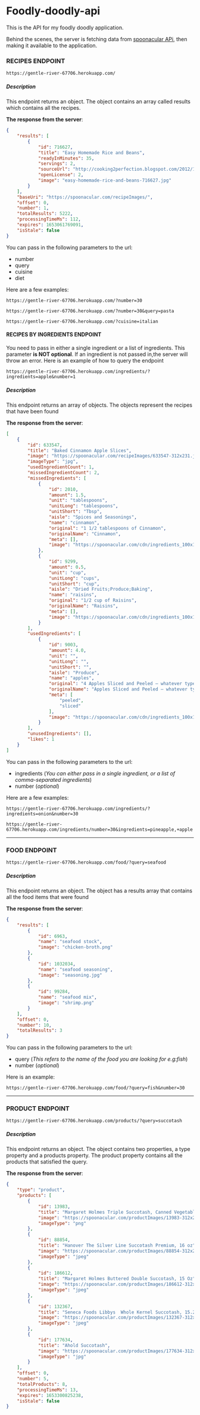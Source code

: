 # Foodly-doodly-api
This is the API for my foodly doodly application.

Behind the scenes, the server is fetching data from [spoonacular APi](https://spoonacular.com/food-api), then making it available to the application.

### RECIPES ENDPOINT

```
https://gentle-river-67706.herokuapp.com/
```
##### **Description**
This endpoint returns an object. The object contains an array called results which contains all the recipes.


**The response from the server**:

```json
{
    "results": [
        {
            "id": 716627,
            "title": "Easy Homemade Rice and Beans",
            "readyInMinutes": 35,
            "servings": 2,
            "sourceUrl": "http://cooking2perfection.blogspot.com/2012/11/easy-homemade-rice-and-beans.html",
            "openLicense": 2,
            "image": "easy-homemade-rice-and-beans-716627.jpg"
        }
    ],
    "baseUri": "https://spoonacular.com/recipeImages/",
    "offset": 0,
    "number": 1,
    "totalResults": 5222,
    "processingTimeMs": 112,
    "expires": 1653061769091,
    "isStale": false
}
```

You can pass in the following parameters to the url:
- number
- query
- cuisine
- diet

Here are a few examples:

```
https://gentle-river-67706.herokuapp.com/?number=30
```

```
https://gentle-river-67706.herokuapp.com/?number=30&query=pasta
```

```
https://gentle-river-67706.herokuapp.com/?cuisine=italian
```
#### RECIPES BY INGREDIENTS ENDPOINT
You need to pass in either a single ingredient or a list of ingredients. This parameter **is NOT optional**. If an ingredient is not passed in,the server will throw an error. Here is an example of how to query the endpoint
```
https://gentle-river-67706.herokuapp.com/ingredients/?ingredients=apple&number=1
```
##### **Description**
This endpoint returns an array of objects. The objects represent the recipes that have been found


**The response from the server**:

```json
[
    {
        "id": 633547,
        "title": "Baked Cinnamon Apple Slices",
        "image": "https://spoonacular.com/recipeImages/633547-312x231.jpg",
        "imageType": "jpg",
        "usedIngredientCount": 1,
        "missedIngredientCount": 2,
        "missedIngredients": [
            {
                "id": 2010,
                "amount": 1.5,
                "unit": "tablespoons",
                "unitLong": "tablespoons",
                "unitShort": "Tbsp",
                "aisle": "Spices and Seasonings",
                "name": "cinnamon",
                "original": "1 1/2 tablespoons of Cinnamon",
                "originalName": "Cinnamon",
                "meta": [],
                "image": "https://spoonacular.com/cdn/ingredients_100x100/cinnamon.jpg"
            },
            {
                "id": 9299,
                "amount": 0.5,
                "unit": "cup",
                "unitLong": "cups",
                "unitShort": "cup",
                "aisle": "Dried Fruits;Produce;Baking",
                "name": "raisins",
                "original": "1/2 cup of Raisins",
                "originalName": "Raisins",
                "meta": [],
                "image": "https://spoonacular.com/cdn/ingredients_100x100/raisins.jpg"
            }
        ],
        "usedIngredients": [
            {
                "id": 9003,
                "amount": 4.0,
                "unit": "",
                "unitLong": "",
                "unitShort": "",
                "aisle": "Produce",
                "name": "apples",
                "original": "4 Apples Sliced and Peeled – whatever type of apples I have in my refrigerator",
                "originalName": "Apples Sliced and Peeled – whatever type of apples I have in my refrigerator",
                "meta": [
                    "peeled",
                    "sliced"
                ],
                "image": "https://spoonacular.com/cdn/ingredients_100x100/apple.jpg"
            }
        ],
        "unusedIngredients": [],
        "likes": 1
    }
]
```

You can pass in the following parameters to the url:
- ingredients (*You can either pass in a single ingredient, or a list of comma-separated ingredients*)
- number (*optional*)

Here are a few examples:

```
https://gentle-river-67706.herokuapp.com/ingredients/?ingredients=onion&number=30
```

```
https://gentle-river-67706.herokuapp.com/ingredients/number=30&ingredients=pineapple,+apple
```
***


### FOOD ENDPOINT

```
https://gentle-river-67706.herokuapp.com/food/?query=seafood
```
##### **Description**
This endpoint returns an object. The object has a results array that contains all the food items that were found

**The response from the server**:

```json
{
    "results": [
        {
            "id": 6963,
            "name": "seafood stock",
            "image": "chicken-broth.png"
        },
        {
            "id": 1032034,
            "name": "seafood seasoning",
            "image": "seasoning.jpg"
        },
        {
            "id": 99284,
            "name": "seafood mix",
            "image": "shrimp.png"
        }
    ],
    "offset": 0,
    "number": 10,
    "totalResults": 3
}
```

You can pass in the following parameters to the url:
- query (*This refers to the name of the food you are looking for e.g:fish*)
- number (*optional*)

Here is an example:

```
https://gentle-river-67706.herokuapp.com/food/?query=fish&number=30
```
***
### PRODUCT ENDPOINT

```
https://gentle-river-67706.herokuapp.com/products/?query=succotash
```
##### Description
This endpoint returns an object. The object contains two properties, a type property and a products property. The product property contains all the products that satisfied the query.

**The response from the server**:

```json
{
    "type": "product",
    "products": [
        {
            "id": 13983,
            "title": "Margaret Holmes Triple Succotash, Canned Vegetables, 14.5 oz",
            "image": "https://spoonacular.com/productImages/13983-312x231.png",
            "imageType": "png"
        },
        {
            "id": 88854,
            "title": "Hanover The Silver Line Succotash Premium, 16 oz",
            "image": "https://spoonacular.com/productImages/88854-312x231.jpeg",
            "imageType": "jpeg"
        },
        {
            "id": 186612,
            "title": "Margaret Holmes Buttered Double Succotash, 15 Oz",
            "image": "https://spoonacular.com/productImages/186612-312x231.jpeg",
            "imageType": "jpeg"
        },
        {
            "id": 132367,
            "title": "Seneca Foods Libbys  Whole Kernel Succotash, 15.25 oz",
            "image": "https://spoonacular.com/productImages/132367-312x231.jpeg",
            "imageType": "jpeg"
        },
        {
            "id": 177634,
            "title": "Ahold Succotash",
            "image": "https://spoonacular.com/productImages/177634-312x231.jpg",
            "imageType": "jpg"
        }
    ],
    "offset": 0,
    "number": 5,
    "totalProducts": 8,
    "processingTimeMs": 13,
    "expires": 1653300825238,
    "isStale": false
}
```
